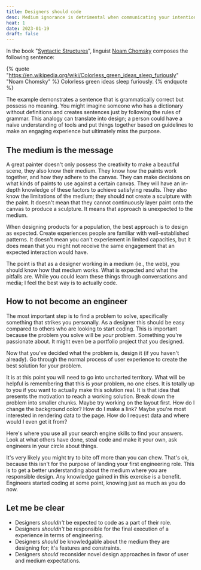 ```yaml
---
title: Designers should code
desc: Medium ignorance is detrimental when communicating your intentions.
heat: 1
date: 2023-01-19
draft: false
---
```


In the book "[Syntactic Structures](https://books.google.com/books/about/Syntactic_Structures.html?id=a6a_b-CXYAkC)", linguist [Noam Chomsky](https://chomsky.info/) composes the following sentence:

{% quote "https://en.wikipedia.org/wiki/Colorless_green_ideas_sleep_furiously" "Noam Chomsky" %}
Colorless green ideas sleep furiously.
{% endquote %}

The example demonstrates a sentence that is grammatically correct but possess no meaning. You might imagine someone who has a dictionary without definitions and creates sentences just by following the rules of grammar. This analogy can translate into design; a person could have a naive understanding of tools and put things together based on guidelines to make an engaging experience but ultimately miss the purpose.

## The medium is the message

A great painter doesn't only possess the creativity to make a beautiful scene, they also know their medium. They know how the paints work together, and how they adhere to the canvas. They can make decisions on what kinds of paints to use against a certain canvas. They will have an in-depth knowledge of these factors to achieve satisfying results. They also know the limitations of the medium; they should not create a sculpture with the paint. It doesn't mean that they cannot continuously layer paint onto the canvas to produce a sculpture. It means that approach is unexpected to the medium.

When designing products for a population, the best approach is to design as expected. Create experiences people are familiar with well-established patterns. It doesn't mean you can't experiement in limited capacities, but it does mean that you might not receive the same engagement that an expected interaction would have.

The point is that as a designer working in a medium (ie., the web), you should know how that medium works. What is expected and what the pitfalls are. While you could learn these things through conversations and media; I feel the best way is to actually code.

## How to not become an engineer

The most important step is to find a problem to solve, specifically something that strikes you personally. As a designer this should be easy compared to others who are looking to start coding. This is important because the problem you solve will be _your_ problem. Something you're passionate about. It might even be a portfolio project that you designed.

Now that you've decided what the problem is, design it (if you haven't already). Go through the normal process of user experience to create the best solution for your problem.

It is at this point you will need to go into uncharted territory. What will be helpful is remembering that this is _your_ problem, no one elses. It is totally up to you if you want to actually make this solution real. It is that idea that presents the motivation to reach a working solution. Break down the problem into smaller chunks. Maybe try working on the layout first. How do I change the background color? How do I make a link? Maybe you're most interested in rendering data to the page. How do I request data and where would I even get it from?

Here's where you use all your search engine skills to find your answers. Look at what others have done, steal code and make it your own, ask engineers in your circle about things.

It's very likely you might try to bite off more than you can chew. That's ok, because this isn't for the purpose of landing your first engineering role. This is to get a better understanding about the medium where you are responsible design. Any knowledge gained in this exercise is a benefit. Engineers started coding at some point, knowing just as much as you do now.

## Let me be clear

- Designers _shouldn't_ be expected to code as a part of their role.
- Designers _shouldn't_ be responsible for the final execution of a experience in terms of engineering.
- Designers _should_ be knowledgable about the medium they are designing for; it's features and constraints.
- Designers _should_ reconsider novel design approaches in favor of user and medium expectations.